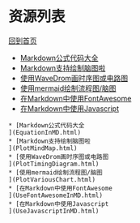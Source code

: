 
# 资源列表

[回到首页](https://charleechan.github.io/MyWiki)

* [Markdown公式代码大全
](EquationInMD.html)
* [Markdown支持绘制脑图啦
](PlotMindMap.html)
* [使用WaveDrom画时序图或电路图
](PlotTimingDiagram.html)
* [使用mermaid绘制流程图/脑图
](PlotVariousChart.html)
* [在Markdown中使用FontAwesome
](UseFontAwesomeInMD.html)
* [在Markdown中使用Javascript
](UseJavascriptInMD.html)


```mind:height=300,title=内容概要,color
* [Markdown公式代码大全
](EquationInMD.html)
* [Markdown支持绘制脑图啦
](PlotMindMap.html)
* [使用WaveDrom画时序图或电路图
](PlotTimingDiagram.html)
* [使用mermaid绘制流程图/脑图
](PlotVariousChart.html)
* [在Markdown中使用FontAwesome
](UseFontAwesomeInMD.html)
* [在Markdown中使用Javascript
](UseJavascriptInMD.html)
```
